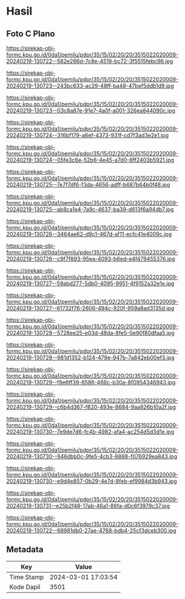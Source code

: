 # Hasil

## Foto C Plano

https://sirekap-obj-formc.kpu.go.id/0da1/pemilu/pdpr/35/15/02/20/20/3515022020009-20240219-130722--582e266d-7c8e-4519-bc72-3f5515febc96.jpg

https://sirekap-obj-formc.kpu.go.id/0da1/pemilu/pdpr/35/15/02/20/20/3515022020009-20240219-130723--243bc633-ac29-48ff-ba48-47bef5ddb1d9.jpg

https://sirekap-obj-formc.kpu.go.id/0da1/pemilu/pdpr/35/15/02/20/20/3515022020009-20240219-130723--03c8a87e-91e7-4a0f-a001-326ea844090c.jpg

https://sirekap-obj-formc.kpu.go.id/0da1/pemilu/pdpr/35/15/02/20/20/3515022020009-20240219-130724--316bf179-a6ef-4373-931f-cd7f3ad3e2e1.jpg

https://sirekap-obj-formc.kpu.go.id/0da1/pemilu/pdpr/35/15/02/20/20/3515022020009-20240219-130724--05fe3c6e-52b6-4e45-a7d0-8ff2403b5921.jpg

https://sirekap-obj-formc.kpu.go.id/0da1/pemilu/pdpr/35/15/02/20/20/3515022020009-20240219-130725--7e7f7df6-f3da-4656-adff-b687b64b0f48.jpg

https://sirekap-obj-formc.kpu.go.id/0da1/pemilu/pdpr/35/15/02/20/20/3515022020009-20240219-130725--ab8ca1e4-7a9c-4637-ba39-d613f6a94db7.jpg

https://sirekap-obj-formc.kpu.go.id/0da1/pemilu/pdpr/35/15/02/20/20/3515022020009-20240219-130726--3464ae62-d9c1-467d-af11-ecfc41e4009c.jpg

https://sirekap-obj-formc.kpu.go.id/0da1/pemilu/pdpr/35/15/02/20/20/3515022020009-20240219-130726--c9f7f893-95ea-4093-b6ed-e4f479455376.jpg

https://sirekap-obj-formc.kpu.go.id/0da1/pemilu/pdpr/35/15/02/20/20/3515022020009-20240219-130727--59abd277-5db0-4095-9951-4f9152a32e1e.jpg

https://sirekap-obj-formc.kpu.go.id/0da1/pemilu/pdpr/35/15/02/20/20/3515022020009-20240219-130727--61732f76-2606-494c-920f-959a8ad3135d.jpg

https://sirekap-obj-formc.kpu.go.id/0da1/pemilu/pdpr/35/15/02/20/20/3515022020009-20240219-130728--5728ee25-e03d-48da-8fe5-0e90f80dfaa5.jpg

https://sirekap-obj-formc.kpu.go.id/0da1/pemilu/pdpr/35/15/02/20/20/3515022020009-20240219-130728--981d1352-b124-479e-947b-7a842eb00ef3.jpg

https://sirekap-obj-formc.kpu.go.id/0da1/pemilu/pdpr/35/15/02/20/20/3515022020009-20240219-130729--f8e6ff39-8586-466c-b30a-8f0954346943.jpg

https://sirekap-obj-formc.kpu.go.id/0da1/pemilu/pdpr/35/15/02/20/20/3515022020009-20240219-130729--c6b4d367-f820-493e-8684-9aa826b10a2f.jpg

https://sirekap-obj-formc.kpu.go.id/0da1/pemilu/pdpr/35/15/02/20/20/3515022020009-20240219-130730--7e9de7d6-fc4b-4982-afa4-ac254d5d3d1e.jpg

https://sirekap-obj-formc.kpu.go.id/0da1/pemilu/pdpr/35/15/02/20/20/3515022020009-20240219-130730--946dbb0c-9fe5-4cb3-8888-f076929ea843.jpg

https://sirekap-obj-formc.kpu.go.id/0da1/pemilu/pdpr/35/15/02/20/20/3515022020009-20240219-130730--e9d4e857-0b29-4e7d-8feb-ef9984d3b943.jpg

https://sirekap-obj-formc.kpu.go.id/0da1/pemilu/pdpr/35/15/02/20/20/3515022020009-20240219-130731--e25b2f48-17ab-46a1-86fa-d0c6f3979c37.jpg

https://sirekap-obj-formc.kpu.go.id/0da1/pemilu/pdpr/35/15/02/20/20/3515022020009-20240219-130722--68981db0-27ae-4768-bdb4-25cf3dceb300.jpg


## Metadata

| Key        | Value               |
| ---------- | ------------------- |
| Time Stamp | 2024-03-01 17:03:54 |
| Kode Dapil | 3501                |



